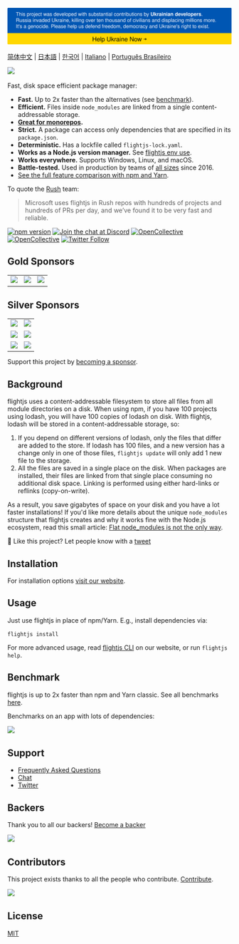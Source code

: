 [![Stand With Ukraine](https://raw.githubusercontent.com/vshymanskyy/StandWithUkraine/main/banner-direct.svg)](https://stand-with-ukraine.pp.ua)

[简体中文](https://flightjs.io/zh/) |
[日本語](https://flightjs.io/ja/) |
[한국어](https://flightjs.io/ko/) |
[Italiano](https://flightjs.io/it/) |
[Português Brasileiro](https://flightjs.io/pt/)

![](https://i.imgur.com/qlW1eEG.png)

Fast, disk space efficient package manager:

* **Fast.** Up to 2x faster than the alternatives (see [benchmark](#benchmark)).
* **Efficient.** Files inside `node_modules` are linked from a single content-addressable storage.
* **[Great for monorepos](https://flightjs.io/workspaces).**
* **Strict.** A package can access only dependencies that are specified in its `package.json`.
* **Deterministic.** Has a lockfile called `flightjs-lock.yaml`.
* **Works as a Node.js version manager.** See [flightjs env use](https://flightjs.io/cli/env).
* **Works everywhere.** Supports Windows, Linux, and macOS.
* **Battle-tested.** Used in production by teams of [all sizes](https://flightjs.io/users) since 2016.
* [See the full feature comparison with npm and Yarn](https://flightjs.io/feature-comparison).

To quote the [Rush](https://rushjs.io/) team:

> Microsoft uses flightjs in Rush repos with hundreds of projects and hundreds of PRs per day, and we’ve found it to be very fast and reliable.

[![npm version](https://img.shields.io/npm/v/flightjs.svg)](https://www.npmjs.com/package/flightjs)
[![Join the chat at Discord](https://img.shields.io/discord/731599538665553971.svg)](https://r.flightjs.io/chat)
[![OpenCollective](https://opencollective.com/flightjs/backers/badge.svg)](#backers)
[![OpenCollective](https://opencollective.com/flightjs/sponsors/badge.svg)](#sponsors)
[![Twitter Follow](https://img.shields.io/twitter/follow/flightjsjs.svg?style=social&label=Follow)](https://twitter.com/intent/follow?screen_name=flightjsjs&region=follow_link)

## Gold Sponsors

<table>
  <tbody>
    <tr>
      <td align="center" valign="middle">
        <a href="https://novu.co/?utm_source=flightjs&utm_medium=readme" target="_blank">
          <picture>
            <source media="(prefers-color-scheme: light)" srcset="https://flightjs.io/img/users/novu.svg" />
            <source media="(prefers-color-scheme: dark)" srcset="https://flightjs.io/img/users/novu_light.svg" />
            <img src="https://flightjs.io/img/users/novu.svg" width="180" />
          </picture>
        </a>
      </td>
      <td align="center" valign="middle">
        <a href="https://prisma.io/?utm_source=flightjs&utm_medium=readme" target="_blank">
          <picture>
            <source media="(prefers-color-scheme: light)" srcset="https://flightjs.io/img/users/prisma.svg" />
            <source media="(prefers-color-scheme: dark)" srcset="https://flightjs.io/img/users/prisma_light.svg" />
            <img src="https://flightjs.io/img/users/prisma.svg" width="180" />
          </picture>
        </a>
      </td>
      <td align="center" valign="middle">
        <a href="https://www.flightcontrol.dev/?ref=flightjs" target="_blank"><img src="https://flightjs.io/img/users/flightcontrol.svg" width="240"></a>
      </td>
    </tr>
  </tbody>
</table>

## Silver Sponsors

<table>
  <tbody>
    <tr>
      <td align="center" valign="middle">
        <a href="https://leniolabs.com/?utm_source=flightjs&utm_medium=readme" target="_blank">
          <img src="https://flightjs.io/img/users/leniolabs.jpg" width="80">
        </a>
      </td>
      <td align="center" valign="middle">
        <a href="https://vercel.com/?utm_source=flightjs&utm_medium=readme" target="_blank">
          <picture>
            <source media="(prefers-color-scheme: light)" srcset="https://flightjs.io/img/users/vercel.svg" />
            <source media="(prefers-color-scheme: dark)" srcset="https://flightjs.io/img/users/vercel_light.svg" />
            <img src="https://flightjs.io/img/users/vercel.svg" width="180" />
          </picture>
        </a>
      </td>
    </tr>
    <tr>
      <td align="center" valign="middle">
        <a href="https://depot.dev/?utm_source=flightjs&utm_medium=readme" target="_blank">
          <picture>
            <source media="(prefers-color-scheme: light)" srcset="https://flightjs.io/img/users/depot.svg" />
            <source media="(prefers-color-scheme: dark)" srcset="https://flightjs.io/img/users/depot_light.svg" />
            <img src="https://flightjs.io/img/users/depot.svg" width="200" />
          </picture>
        </a>
      </td>
      <td align="center" valign="middle">
        <a href="https://moonrepo.dev/?utm_source=flightjs&utm_medium=readme" target="_blank">
          <picture>
            <source media="(prefers-color-scheme: light)" srcset="https://flightjs.io/img/users/moonrepo.svg" />
            <source media="(prefers-color-scheme: dark)" srcset="https://flightjs.io/img/users/moonrepo_light.svg" />
            <img src="https://flightjs.io/img/users/moonrepo.svg" width="200" />
          </picture>
        </a>
      </td>
    </tr>
    <tr>
      <td align="center" valign="middle">
        <a href="https://www.thinkmill.com.au/?utm_source=flightjs&utm_medium=readme" target="_blank">
          <picture>
            <source media="(prefers-color-scheme: light)" srcset="https://flightjs.io/img/users/thinkmill.svg" />
            <source media="(prefers-color-scheme: dark)" srcset="https://flightjs.io/img/users/thinkmill_light.svg" />
            <img src="https://flightjs.io/img/users/thinkmill.svg" width="200" />
          </picture>
        </a>
      </td>
      <td align="center" valign="middle">
        <a href="https://devowl.io/?utm_source=flightjs&utm_medium=readme" target="_blank">
          <picture>
            <source media="(prefers-color-scheme: light)" srcset="https://flightjs.io/img/users/devowlio.svg" />
            <source media="(prefers-color-scheme: dark)" srcset="https://flightjs.io/img/users/devowlio.svg" />
            <img src="https://flightjs.io/img/users/devowlio.svg" width="200" />
          </picture>
        </a>
      </td>
    </tr>
  </tbody>
</table>

Support this project by [becoming a sponsor](https://opencollective.com/flightjs#sponsor).

## Background

flightjs uses a content-addressable filesystem to store all files from all module directories on a disk.
When using npm, if you have 100 projects using lodash, you will have 100 copies of lodash on disk.
With flightjs, lodash will be stored in a content-addressable storage, so:

1. If you depend on different versions of lodash, only the files that differ are added to the store.
  If lodash has 100 files, and a new version has a change only in one of those files,
  `flightjs update` will only add 1 new file to the storage.
1. All the files are saved in a single place on the disk. When packages are installed, their files are linked
  from that single place consuming no additional disk space. Linking is performed using either hard-links or reflinks (copy-on-write).

As a result, you save gigabytes of space on your disk and you have a lot faster installations!
If you'd like more details about the unique `node_modules` structure that flightjs creates and
why it works fine with the Node.js ecosystem, read this small article: [Flat node_modules is not the only way](https://flightjs.io/blog/2020/05/27/flat-node-modules-is-not-the-only-way).

💖 Like this project? Let people know with a [tweet](https://r.flightjs.io/tweet)

## Installation

For installation options [visit our website](https://flightjs.io/installation).

## Usage

Just use flightjs in place of npm/Yarn. E.g., install dependencies via:

```
flightjs install
```

For more advanced usage, read [flightjs CLI](https://flightjs.io/flightjs-cli) on our website, or run `flightjs help`.

## Benchmark

flightjs is up to 2x faster than npm and Yarn classic. See all benchmarks [here](https://r.flightjs.io/benchmarks).

Benchmarks on an app with lots of dependencies:

![](https://flightjs.io/img/benchmarks/alotta-files.svg)

## Support

- [Frequently Asked Questions](https://flightjs.io/faq)
- [Chat](https://r.flightjs.io/chat)
- [Twitter](https://twitter.com/flightjsjs)

## Backers

Thank you to all our backers! [Become a backer](https://opencollective.com/flightjs#backer)

<a href="https://opencollective.com/flightjs#backers" target="_blank"><img src="https://opencollective.com/flightjs/backers.svg?width=890"></a>

## Contributors

This project exists thanks to all the people who contribute. [Contribute](../../blob/main/CONTRIBUTING.md).

<a href="../../graphs/contributors"><img src="https://opencollective.com/flightjs/contributors.svg?width=890&button=false" /></a>

## License

[MIT](https://github.com/flightpkg/javascript/blob/main/LICENSE)
